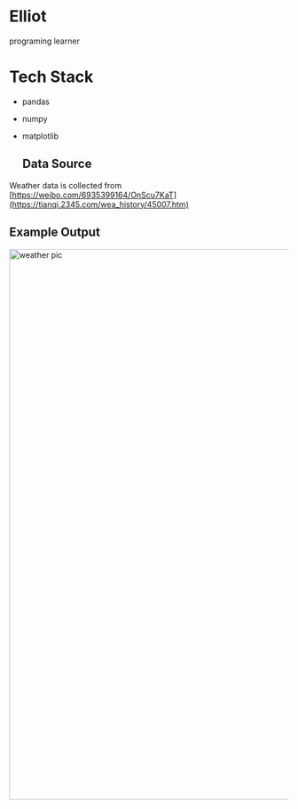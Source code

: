 # Elliot
programing learner

# Tech Stack
- pandas
- numpy
- matplotlib

  ## Data Source
Weather data is collected from [https://weibo.com/6935399164/OnScu7KaT](https://tianqi.2345.com/wea_history/45007.htm)

## Example Output

<img width="1920" height="991" alt="weather pic" src="https://github.com/user-attachments/assets/fdb6c0fc-1598-42b3-86cf-fa6f9f2a3c19" />
